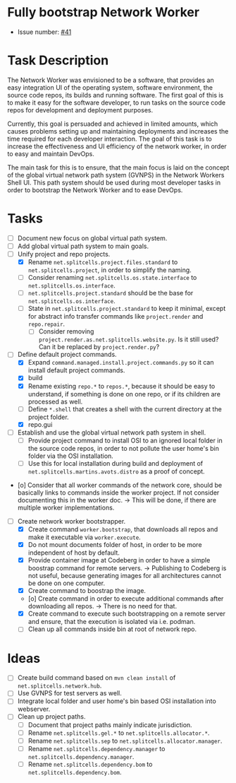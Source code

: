 # Fully bootstrap Network Worker
* Issue number: [\#41](https://codeberg.org/splitcells-net/net.splitcells.network.community/issues/41)
# Task Description
The Network Worker was envisioned to be a software,
that provides an easy integration UI of the operating system, software environment, the source code repos,
its builds and running software.
The first goal of this is to make it easy for the software developer,
to run tasks on the source code repos for development and deployment purposes.

Currently, this goal is persuaded and achieved in limited amounts,
which causes problems setting up and maintaining deployments and increases the time required for each
developer interaction.
The goal of this task is to increase the effectiveness and UI efficiency of the network worker,
in order to easy and maintain DevOps.

The main task for this is to ensure,
that the main focus is laid on the concept of the global virtual network path system (GVNPS) in the Network Workers Shell UI.
This path system should be used during most developer tasks in order
to bootstrap the Network Worker and to ease DevOps. 
# Tasks
* [ ] Document new focus on global virtual path system.
* [ ] Add global virtual path system to main goals.
* [ ] Unify project and repo projects.
    * [x] Rename `net.splitcells.project.files.standard` to `net.splitcells.project`, in order to simplify the naming.
    * [ ] Consider renaming `net.splitcells.os.state.interface` to `net.splitcells.os.interface`.
    * [ ] `net.splitcells.project.standard` should be the base for `net.splitcells.os.interface`.
    * [ ] State in `net.splitcells.project.standard` to keep it minimal, except for abstract
      info transfer commands like `project.render` and `repo.repair`.
        * [ ] Consider removing `project.render.as.net.splitcells.website.py`.
          Is it still used?
          Can it be replaced by `project.render.py`?
* [ ] Define default project commands.
    * [x] Expand `command.managed.install.project.commands.py` so it can install default project commands. 
    * [x] build
    * [x] Rename existing `repo.*` to `repos.*`, because it should be easy to understand,
      if something is done on one repo, or if its children are processed as well.
    * [ ] Define `*.shell` that creates a shell with the current directory at the project folder.
    * [x] repo.gui
* [ ] Establish and use the global virtual network path system in shell.
    * [ ] Provide project command to install OSI to an ignored local folder in the source code repos,
      in order to not pollute the user home's bin folder via the OSI installation.
    * [ ] Use this for local installation during build and deployment of `net.splitcells.martins.avots.distro` as a proof of concept.
* [o] Consider that all worker commands of the network core, should be basically links to commands inside the worker project.
  If not consider documenting this in the worker doc.
  -> This will be done, if there are multiple worker implementations.
* [ ] Create network worker bootstrapper.
    * [x] Create command `worker.bootstrap`, that downloads all repos and make it executable via `worker.execute`.
    * [x] Do not mount documents folder of host, in order to be more independent of host by default.
    * [x] Provide container image at Codeberg in order to have a simple boostrap command for remote servers.
      -> Publishing to Codeberg is not useful, because generating images for all architectures cannot be done on one computer.
    * [x] Create command to boostrap the image.
    * [o] Create command in order to execute additional commands after downloading all repos. -> There is no need for that.
    * [x] Create command to execute such bootstrapping on a remote server and ensure, that the execution is isolated via i.e. podman.
    * [ ] Clean up all commands inside bin at root of network repo.
# Ideas
* [ ] Create build command based on `mvn clean install` of `net.splitcells.network.hub`.
* [ ] Use GVNPS for test servers as well.
* [ ] Integrate local folder and user home's bin based OSI installation into webserver.
* [ ] Clean up project paths.
    * [ ] Document that project paths mainly indicate jurisdiction.
    * [ ] Rename `net.splitcells.gel.*` to `net.splitcells.allocator.*`.
    * [ ] Rename `net.splitcells.sep` to `net.splitcells.allocator.manager`.
    * [ ] Rename `net.splitcells.dependency.manager` to `net.splitcells.dependency.manager`.
    * [ ] Rename `net.splitcells.dependency.bom` to `net.splitcells.dependency.bom`.
